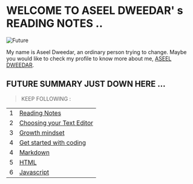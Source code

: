 # WELCOME TO ASEEL DWEEDAR' s READING NOTES ..
![Future](https://res.cloudinary.com/karl-tech/image/upload/v1504037663/ethereum-coffee-roach_aajijn.jpg)



My name is Aseel Dweedar, an ordinary person trying to change.
Maybe you would like to check my profile to know more about me, [ASEEL DWEEDAR](https://github.com/Aseel-Dweedar).

## FUTURE SUMMARY JUST DOWN HERE ...
> KEEP FOLLOWING :


|||
|--|--|
|1|[Reading Notes](README)|
|2|  [Choosing your Text Editor](choosing-a-text-editor)|
|3|[Growth mindset](growth-mindset)|
|4|[Get started with coding](get-started-with-coding)|
|4|[Markdown](Markdown)|
|5|[HTML](html)|
|6|[Javascript](https://aseel-dweedar.github.io/reading-notes/javascript)|




